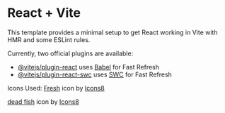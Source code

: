 # React + Vite

This template provides a minimal setup to get React working in Vite with HMR and some ESLint rules.

Currently, two official plugins are available:

- [@vitejs/plugin-react](https://github.com/vitejs/vite-plugin-react/blob/main/packages/plugin-react/README.md) uses [Babel](https://babeljs.io/) for Fast Refresh
- [@vitejs/plugin-react-swc](https://github.com/vitejs/vite-plugin-react-swc) uses [SWC](https://swc.rs/) for Fast Refresh

Icons Used:
<a target="_blank" href="https://icons8.com/icon/15936/natural-food">Fresh</a> icon by <a target="_blank" href="https://icons8.com">Icons8</a>

<a target="_blank" href="https://icons8.com/icon/96407/fish-skeleton">dead fish</a> icon by <a target="_blank" href="https://icons8.com">Icons8</a>
